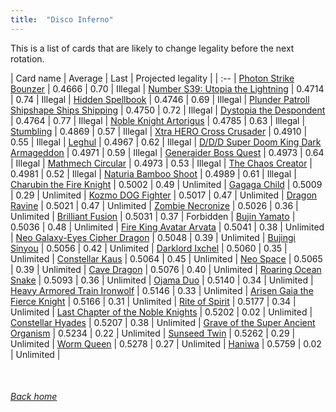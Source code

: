 ```yaml
---
title:  "Disco Inferno"
---
```


This is a list of cards that are likely to change legality before the next rotation.

| Card name | Average | Last | Projected legality |
| :-- |
[Photon Strike Bounzer](https://db.ygoprodeck.com/card/?search=Photon%20Strike%20Bounzer) | 0.4666 | 0.70 | Illegal |
[Number S39: Utopia the Lightning](https://db.ygoprodeck.com/card/?search=Number%20S39:%20Utopia%20the%20Lightning) | 0.4714 | 0.74 | Illegal |
[Hidden Spellbook](https://db.ygoprodeck.com/card/?search=Hidden%20Spellbook) | 0.4746 | 0.69 | Illegal |
[Plunder Patroll Shipshape Ships Shipping](https://db.ygoprodeck.com/card/?search=Plunder%20Patroll%20Shipshape%20Ships%20Shipping) | 0.4750 | 0.72 | Illegal |
[Dystopia the Despondent](https://db.ygoprodeck.com/card/?search=Dystopia%20the%20Despondent) | 0.4764 | 0.77 | Illegal |
[Noble Knight Artorigus](https://db.ygoprodeck.com/card/?search=Noble%20Knight%20Artorigus) | 0.4785 | 0.63 | Illegal |
[Stumbling](https://db.ygoprodeck.com/card/?search=Stumbling) | 0.4869 | 0.57 | Illegal |
[Xtra HERO Cross Crusader](https://db.ygoprodeck.com/card/?search=Xtra%20HERO%20Cross%20Crusader) | 0.4910 | 0.55 | Illegal |
[Leghul](https://db.ygoprodeck.com/card/?search=Leghul) | 0.4967 | 0.62 | Illegal |
[D/D/D Super Doom King Dark Armageddon](https://db.ygoprodeck.com/card/?search=D/D/D%20Super%20Doom%20King%20Dark%20Armageddon) | 0.4971 | 0.59 | Illegal |
[Generaider Boss Quest](https://db.ygoprodeck.com/card/?search=Generaider%20Boss%20Quest) | 0.4973 | 0.64 | Illegal |
[Mathmech Circular](https://db.ygoprodeck.com/card/?search=Mathmech%20Circular) | 0.4973 | 0.53 | Illegal |
[The Chaos Creator](https://db.ygoprodeck.com/card/?search=The%20Chaos%20Creator) | 0.4981 | 0.52 | Illegal |
[Naturia Bamboo Shoot](https://db.ygoprodeck.com/card/?search=Naturia%20Bamboo%20Shoot) | 0.4989 | 0.61 | Illegal |
[Charubin the Fire Knight](https://db.ygoprodeck.com/card/?search=Charubin%20the%20Fire%20Knight) | 0.5002 | 0.49 | Unlimited |
[Gagaga Child](https://db.ygoprodeck.com/card/?search=Gagaga%20Child) | 0.5009 | 0.29 | Unlimited |
[Kozmo DOG Fighter](https://db.ygoprodeck.com/card/?search=Kozmo%20DOG%20Fighter) | 0.5017 | 0.47 | Unlimited |
[Dragon Ravine](https://db.ygoprodeck.com/card/?search=Dragon%20Ravine) | 0.5021 | 0.47 | Unlimited |
[Zombie Necronize](https://db.ygoprodeck.com/card/?search=Zombie%20Necronize) | 0.5026 | 0.36 | Unlimited |
[Brilliant Fusion](https://db.ygoprodeck.com/card/?search=Brilliant%20Fusion) | 0.5031 | 0.37 | Forbidden |
[Bujin Yamato](https://db.ygoprodeck.com/card/?search=Bujin%20Yamato) | 0.5036 | 0.48 | Unlimited |
[Fire King Avatar Arvata](https://db.ygoprodeck.com/card/?search=Fire%20King%20Avatar%20Arvata) | 0.5041 | 0.38 | Unlimited |
[Neo Galaxy-Eyes Cipher Dragon](https://db.ygoprodeck.com/card/?search=Neo%20Galaxy-Eyes%20Cipher%20Dragon) | 0.5048 | 0.39 | Unlimited |
[Bujingi Sinyou](https://db.ygoprodeck.com/card/?search=Bujingi%20Sinyou) | 0.5056 | 0.42 | Unlimited |
[Darklord Ixchel](https://db.ygoprodeck.com/card/?search=Darklord%20Ixchel) | 0.5060 | 0.35 | Unlimited |
[Constellar Kaus](https://db.ygoprodeck.com/card/?search=Constellar%20Kaus) | 0.5064 | 0.45 | Unlimited |
[Neo Space](https://db.ygoprodeck.com/card/?search=Neo%20Space) | 0.5065 | 0.39 | Unlimited |
[Cave Dragon](https://db.ygoprodeck.com/card/?search=Cave%20Dragon) | 0.5076 | 0.40 | Unlimited |
[Roaring Ocean Snake](https://db.ygoprodeck.com/card/?search=Roaring%20Ocean%20Snake) | 0.5093 | 0.36 | Unlimited |
[Ojama Duo](https://db.ygoprodeck.com/card/?search=Ojama%20Duo) | 0.5140 | 0.34 | Unlimited |
[Heavy Armored Train Ironwolf](https://db.ygoprodeck.com/card/?search=Heavy%20Armored%20Train%20Ironwolf) | 0.5146 | 0.33 | Unlimited |
[Arisen Gaia the Fierce Knight](https://db.ygoprodeck.com/card/?search=Arisen%20Gaia%20the%20Fierce%20Knight) | 0.5166 | 0.31 | Unlimited |
[Rite of Spirit](https://db.ygoprodeck.com/card/?search=Rite%20of%20Spirit) | 0.5177 | 0.34 | Unlimited |
[Last Chapter of the Noble Knights](https://db.ygoprodeck.com/card/?search=Last%20Chapter%20of%20the%20Noble%20Knights) | 0.5202 | 0.02 | Unlimited |
[Constellar Hyades](https://db.ygoprodeck.com/card/?search=Constellar%20Hyades) | 0.5207 | 0.38 | Unlimited |
[Grave of the Super Ancient Organism](https://db.ygoprodeck.com/card/?search=Grave%20of%20the%20Super%20Ancient%20Organism) | 0.5234 | 0.22 | Unlimited |
[Sunseed Twin](https://db.ygoprodeck.com/card/?search=Sunseed%20Twin) | 0.5262 | 0.29 | Unlimited |
[Worm Queen](https://db.ygoprodeck.com/card/?search=Worm%20Queen) | 0.5278 | 0.27 | Unlimited |
[Haniwa](https://db.ygoprodeck.com/card/?search=Haniwa) | 0.5759 | 0.02 | Unlimited |

<br>

###### [Back home](index)